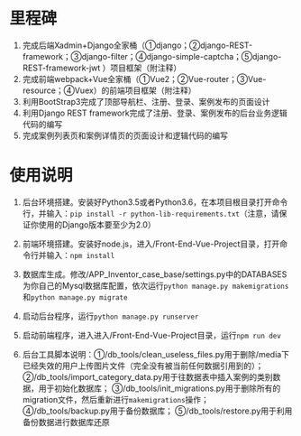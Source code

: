 # 里程碑

1. 完成后端Xadmin+Django全家桶（①django；②django-REST-framework；③django-filter；④django-simple-captcha；⑤django-REST-framework-jwt ）项目框架（附注释）
2. 完成前端webpack+Vue全家桶（①Vue2；②Vue-router；③Vue-resource；④Vuex）的前端项目框架（附注释）
3. 利用BootStrap3完成了顶部导航栏、注册、登录、案例发布的页面设计
4. 利用Django REST framework完成了注册、登录、案例发布的后台业务逻辑代码的编写
5. 完成案例列表页和案例详情页的页面设计和逻辑代码的编写

# 使用说明

1. 后台环境搭建。安装好Python3.5或者Python3.6，在本项目根目录打开命令行，并输入：`pip install -r python-lib-requirements.txt`（注意，请保证你使用的Django版本要至少为2.0）

2. 前端环境搭建。安装好node.js，进入/Front-End-Vue-Project目录，打开命令行并输入：`npm install`

3. 数据库生成。修改/APP_Inventor_case_base/settings.py中的DATABASES为你自己的Mysql数据库配置，依次运行`python manage.py makemigrations`和`python manage.py migrate`

4. 启动后台程序，运行`python manage.py runserver`

5. 启动前端程序，进入进入/Front-End-Vue-Project目录，运行`npm run dev`

6. 后台工具脚本说明：①/db_tools/clean_useless_files.py用于删除/media下已经失效的用户上传图片文件（完全没有被当前任何数据引用到的）；
②/db_tools/import_category_data.py用于往数据表中插入案例的类别数据，用于初始化数据库；
③/db_tools/init_migrations.py用于删除所有的migration文件，然后重新进行`makemigrations`操作；
④/db_tools/backup.py用于备份数据库；
⑤/db_tools/restore.py用于利用备份数据进行数据库还原